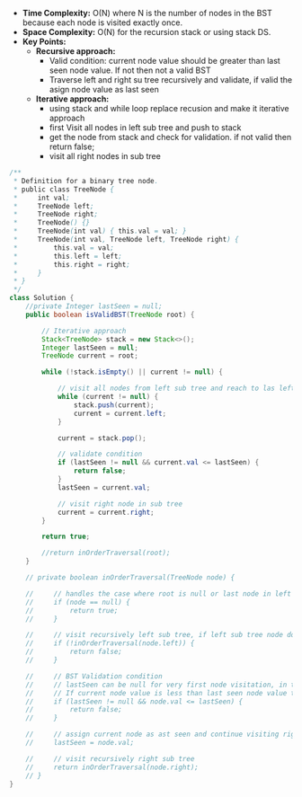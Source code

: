 - **Time Complexity:** O(N) where N is the number of nodes in the BST because each node is visited exactly once.
- **Space Complexity:** O(N) for the recursion stack or using stack DS.
- **Key Points:**
    - **Recursive approach:**
        - Valid condition: current node value should be greater than last seen node value. If not then not a valid BST
        - Traverse left and right su tree recursively and validate, if valid the asign node value as last seen
    - **Iterative approach:**
        - using stack and while loop replace recusion and make it iterative approach
        - first Visit all nodes in left sub tree and push to stack
        - get the node from stack and check for validation. if not valid then return false;
        - visit all right nodes in sub tree

```java
/**
 * Definition for a binary tree node.
 * public class TreeNode {
 *     int val;
 *     TreeNode left;
 *     TreeNode right;
 *     TreeNode() {}
 *     TreeNode(int val) { this.val = val; }
 *     TreeNode(int val, TreeNode left, TreeNode right) {
 *         this.val = val;
 *         this.left = left;
 *         this.right = right;
 *     }
 * }
 */
class Solution {
    //private Integer lastSeen = null;
    public boolean isValidBST(TreeNode root) {

        // Iterative approach
        Stack<TreeNode> stack = new Stack<>();
        Integer lastSeen = null;
        TreeNode current = root;

        while (!stack.isEmpty() || current != null) {

            // visit all nodes from left sub tree and reach to las left node
            while (current != null) {
                stack.push(current);
                current = current.left;
            }

            current = stack.pop();

            // validate condition
            if (lastSeen != null && current.val <= lastSeen) {
                return false;
            }
            lastSeen = current.val;

            // visit right node in sub tree
            current = current.right;
        }

        return true;

        //return inOrderTraversal(root);
    }

    // private boolean inOrderTraversal(TreeNode node) {

    //     // handles the case where root is null or last node in left or right sub tree is null (end of the sub tree)
    //     if (node == null) {
    //         return true;
    //     }

    //     // visit recursively left sub tree, if left sub tree node doesn't follow valid condition then return false (not a valid BST)
    //     if (!inOrderTraversal(node.left)) {
    //         return false;
    //     }

    //     // BST Validation condition
    //     // lastSeen can be null for very first node visitation, in this case continue and assign current node as lastSeen node
    //     // If current node value is less than last seen node value then not a valid BST
    //     if (lastSeen != null && node.val <= lastSeen) {
    //         return false;
    //     }

    //     // assign current node as ast seen and continue visiting right sub tree 
    //     lastSeen = node.val;

    //     // visit recursively right sub tree
    //     return inOrderTraversal(node.right);
    // }
}
```